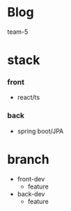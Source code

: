 # Blog
team-5
# stack
### front
- react/ts
### back
- spring boot/JPA
# branch
- front-dev
  - feature
- back-dev
  - feature